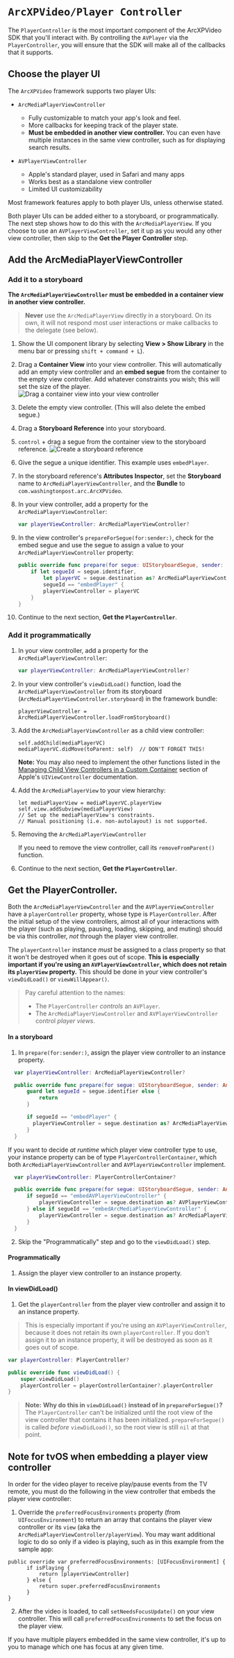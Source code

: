 # ``ArcXPVideo/Player Controller``

The ``PlayerController`` is the most important component of the ArcXPVideo SDK that you'll interact with. By controlling the `AVPlayer` via the ``PlayerController``, you will ensure that the SDK will make all of the callbacks that it supports. 

## Choose the player UI

The `ArcXPVideo` framework supports two player UIs:

* ``ArcMediaPlayerViewController``
  * Fully customizable to match your app's look and feel.
  * More callbacks for keeping track of the player state.
  * **Must be embedded in another view controller.** You can even have multiple instances in the same view controller, such as for displaying search results.

* `AVPlayerViewController`
  * Apple's standard player, used in Safari and many apps
  * Works best as a standalone view controller
  * Limited UI customizability

Most framework features apply to both player UIs, unless otherwise stated.

Both player UIs can be added either to a storyboard, or programmatically. The next step shows how to do this with the ``ArcMediaPlayerView``. If you choose to use an `AVPlayerViewController`, set it up as you would any other view controller, then skip to the **Get the Player Controller** step.

## Add the ArcMediaPlayerViewController

### Add it to a storyboard

**The ``ArcMediaPlayerViewController`` must be embedded in a container view in another view controller.**

> **Never** use the ``ArcMediaPlayerView`` directly in a storyboard. On its own, it will not respond most user interactions or make callbacks to the delegate (see below).

1. Show the UI component library by selecting **View > Show Library** in the menu bar or pressing `shift + command + L`).

2. Drag a **Container View** into your view controller. This will automatically add an empty view controller and an **embed segue** from the container to the empty view controller. Add whatever constraints you wish; this will set the size of the player.
    ![Drag a container view into your view controller](Resources/add_container_to_view_controller.gif)

3. Delete the empty view controller. (This will also delete the embed segue.)

4. Drag a **Storyboard Reference** into your storyboard.

5. `control` + drag a segue from the container view to the storyboard reference.
    ![Create a storyboard reference](Resources/add_storyboard_reference.gif)

6. Give the segue a unique identifier. This example uses `embedPlayer`.

7. In the storyboard reference's **Attributes Inspector**, set the **Storyboard** name to ``ArcMediaPlayerViewController``, and the **Bundle** to `com.washingtonpost.arc.ArcXPVideo`.

8. In your view controller, add a property for the ``ArcMediaPlayerViewController``:

   ```swift
   var playerViewController: ArcMediaPlayerViewController?
   ```
 
9. In the view controller's `prepareForSegue(for:sender:)`, check for the embed segue and use the segue to assign a value to your ``ArcMediaPlayerViewController`` property:

	```swift
	public override func prepare(for segue: UIStoryboardSegue, sender: Any?) {
	    if let segueId = segue.identifier,
	        let playerVC = segue.destination as? ArcMediaPlayerViewController,
	        segueId == "embedPlayer" {
	        playerViewController = playerVC
	    }
	}
	```

10. Continue to the next section, **Get the ``PlayerController``**.

### Add it programmatically

1. In your view controller, add a property for the ``ArcMediaPlayerViewController``:

   ```swift
   var playerViewController: ArcMediaPlayerViewController?
   ```
 
2. In your view controller's `viewDidLoad()` function, load the ``ArcMediaPlayerViewController`` from its storyboard (`ArcMediaPlayerViewController.storyboard`) in the framework bundle:

	```
	playerViewController = ArcMediaPlayerViewController.loadFromStoryboard()
	```

3. Add the ``ArcMediaPlayerViewController`` as a child view controller:

	```
	self.addChild(mediaPlayerVC)
	mediaPlayerVC.didMove(toParent: self)  // DON'T FORGET THIS!
	```

	**Note:** You may also need to implement the other functions listed in the [Managing Child View Controllers in a Custom Container](https://developer.apple.com/documentation/uikit/uiviewcontroller) section of Apple's `UIViewController` documentation.

4. Add the ``ArcMediaPlayerView`` to your view hierarchy:

	```
	let mediaPlayerView = mediaPlayerVC.playerView
	self.view.addSubview(mediaPlayerView)
	// Set up the mediaPlayerView's constraints.
	// Manual positioning (i.e. non-autolayout) is not supported.
	```

5. Removing the ``ArcMediaPlayerViewController``

	If you need to remove the view controller, call its `removeFromParent()` function.
	
6. Continue to the next section, **Get the ``PlayerController``**.

## Get the PlayerController.

Both the ``ArcMediaPlayerViewController`` and the `AVPlayerViewController` have a `playerController` property, whose type is ``PlayerController``. After the initial setup of the view controllers, almost all of your interactions with the player (such as playing, pausing, loading, skipping, and muting) should be via this controller, *not* through the player view controller.

The `playerController` instance _must_ be assigned to a class property so that it won't be destroyed when it goes out of scope. **This is especially important if you're using an `AVPlayerViewController`, which does not retain its `playerView` property.** This should be done in your view controller's `viewDidLoad()` or `viewWillAppear()`.

> Pay careful attention to the names:
> 
> * The ``PlayerController`` _controls_ an `AVPlayer`.
> * The ``ArcMediaPlayerViewController`` and `AVPlayerViewController` control *player views*.

#### In a storyboard

1. In `prepare(for:sender:)`, assign the player view controller to an instance property.

  ```swift
    var playerViewController: ArcMediaPlayerViewController?

    public override func prepare(for segue: UIStoryboardSegue, sender: Any?) {
        guard let segueId = segue.identifier else {
            return
        }

        if segueId == "embedPlayer" {
          playerViewController = segue.destination as? ArcMediaPlayerViewController
        }
    }
  ```

  If you want to decide _at runtime_ which player view controller type to use, your instance property can be of type ``PlayerControllerContainer``, which both ``ArcMediaPlayerViewController`` and `AVPlayerViewController` implement.

  ```swift
    var playerViewController: PlayerControllerContainer?

    public override func prepare(for segue: UIStoryboardSegue, sender: Any?) {
        if segueId == "embedAVPlayerViewController" {
            playerViewController = segue.destination as? AVPlayerViewController
        } else if segueId == "embedArcMediaPlayerViewController" {
            playerViewController = segue.destination as? ArcMediaPlayerViewController
        }
    }
  ```

2. Skip the "Programmatically" step and go to the `viewDidLoad()` step.

#### Programmatically

1. Assign the player view controller to an instance property.

#### In viewDidLoad()

1. Get the `playerController` from the player view controller and assign it to an instance property. 

> This is especially important if you're using an `AVPlayerViewController`, because it does not retain its own `playerController`. If you don't assign it to an instance property, it will be destroyed as soon as it goes out of scope.

```swift
var playerController: PlayerController?

public override func viewDidLoad() {
    super.viewDidLoad()
    playerController = playerControllerContainer?.playerController
}
```

> **Note:** **Why do this in `viewDidLoad()` instead of in `prepareForSegue()`?** The ``PlayerController`` can't be initialized until the root view of the view controller that contains it has been initialized. `prepareForSegue()` is called _before_ `viewDidLoad()`, so the root view is still `nil` at that point.


## Note for tvOS when embedding a player view controller

In order for the video player to receive play/pause events from the TV remote, you must do the following in the view controller that embeds the player view controller:

1. Override the `preferredFocusEnvironments` property (from `UIFocusEnvironment`) to return an array that contains the player view controller or its `view` (aka the ``ArcMediaPlayerViewController/playerView``). You may want additional logic to do so only if a video is playing, such as in this example from the sample app:

  ```
  public override var preferredFocusEnvironments: [UIFocusEnvironment] {
        if isPlaying {
            return [playerViewController]
        } else {
            return super.preferredFocusEnvironments
        }
  }
  ```

2. After the video is loaded, to call `setNeedsFocusUpdate()` on your view controller. This will call `preferredFocusEnvironments` to set the focus on the player view.

If you have multiple players embedded in the same view controller, it's up to you to manage which one has focus at any given time.
